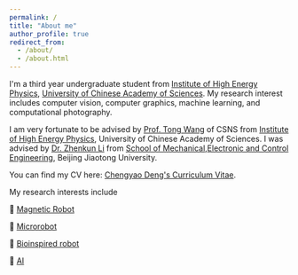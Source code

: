 ```yaml
---
permalink: /
title: "About me"
author_profile: true
redirect_from: 
  - /about/
  - /about.html
---
```


I'm a third year undergraduate student from [Institute of High Energy Physics](https://www.ihep.ac.cn/), [University of Chinese Academy of Sciences](https://www.ucas.edu.cn/). My research interest includes computer vision, computer graphics, machine learning, and computational photography.

I am very fortunate to be advised by [Prof. Tong Wang](https://people.ucas.ac.cn/~0060921) of CSNS from [Institute of High Energy Physics](https://www.ihep.ac.cn/), University of Chinese Academy of Sciences. I was advised by [Dr. Zhenkun Li](https://faculty.bjtu.edu.cn/mece/9722.html) from [School of Mechanical,Electronic and Control Engineering](https://mece.bjtu.edu.cn//cms/), Beijing Jiaotong University.

You can find my CV here: [Chengyao Deng's Curriculum Vitae](../assets/Curriculum_Vitae.pdf).



My research interests include

📖 [Magnetic Robot](https://scholar.google.com.hk/citations?hl=zh-CN&view_op=search_authors&mauthors=label%3AMagnetic_Robot&btnG=)

📖 [Microrobot](https://scholar.google.com.hk/citations?hl=zh-CN&view_op=search_authors&mauthors=label:microrobot)

📖 [Bioinspired robot](https://scholar.google.com.hk/citations?hl=zh-CN&view_op=search_authors&mauthors=label:bioinspired_robot)

📖 [AI](https://scholar.google.com.hk/citations?hl=zh-CN&view_op=search_authors&mauthors=label%3AAI&btnG=)

